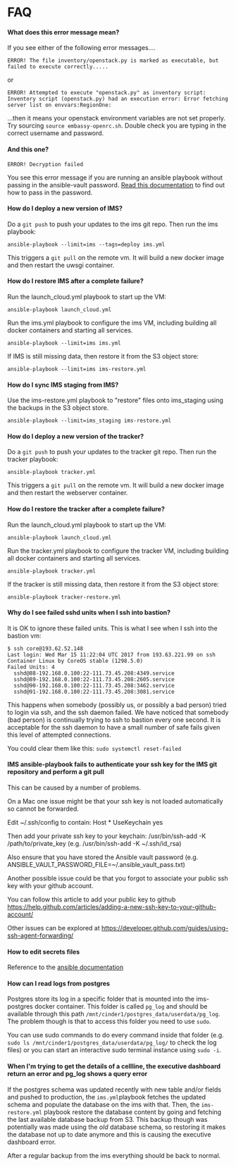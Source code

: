 FAQ
===

#### What does this error message mean?

If you see either of the following error messages....

    ERROR! The file inventory/openstack.py is marked as executable, but failed to execute correctly.....

or

    ERROR! Attempted to execute "openstack.py" as inventory script: Inventory script (openstack.py) had an execution error: Error fetching server list on envvars:RegionOne:

...then it means your openstack environment variables are not set properly. Try sourcing ``source embassy-openrc.sh``.  Double check you are typing in the correct username and password.

#### And this one?

``ERROR! Decryption failed``

You see this error message if you are running an ansible playbook without passing in the ansible-vault password.  [Read this documentation](http://docs.ansible.com/ansible/playbooks_vault.html#running-a-playbook-with-vault)
to find out how to pass in the password.

#### How do I deploy a new version of IMS?

Do a ``git push`` to push your updates to the ims git repo. Then run the ims playbook:

    ansible-playbook --limit=ims --tags=deploy ims.yml

This triggers a ``git pull`` on the remote vm. It will build a new docker image and then restart the uwsgi container.

#### How do I restore IMS after a complete failure?

Run the launch_cloud.yml playbook to start up the VM:

    ansible-playbook launch_cloud.yml

Run the ims.yml playbook to configure the ims VM, including building all docker containers and starting all services.

    ansible-playbook --limit=ims ims.yml

If IMS is still missing data, then restore it from the S3 object store:

    ansible-playbook --limit=ims ims-restore.yml

#### How do I sync IMS staging from IMS?

Use the ims-restore.yml playbook to "restore" files onto ims_staging using the backups in the S3 object store.

    ansible-playbook --limit=ims_staging ims-restore.yml

#### How do I deploy a new version of the tracker?

Do a ``git push`` to push your updates to the tracker git repo. Then run the tracker playbook:

    ansible-playbook tracker.yml

This triggers a ``git pull`` on the remote vm. It will build a new docker image and then restart the webserver container.

#### How do I restore the tracker after a complete failure?

Run the launch_cloud.yml playbook to start up the VM:

    ansible-playbook launch_cloud.yml

Run the tracker.yml playbook to configure the tracker VM, including building all docker containers and starting all services.

    ansible-playbook tracker.yml

If the tracker is still missing data, then restore it from the S3 object store:

    ansible-playbook tracker-restore.yml

#### Why do I see failed sshd units when I ssh into bastion?

It is OK to ignore these failed units. This is what I see when I ssh into the bastion vm:

    $ ssh core@193.62.52.148
    Last login: Wed Mar 15 11:22:04 UTC 2017 from 193.63.221.99 on ssh
    Container Linux by CoreOS stable (1298.5.0)
    Failed Units: 4
      sshd@88-192.168.0.100:22-111.73.45.208:4349.service
      sshd@89-192.168.0.100:22-111.73.45.208:2605.service
      sshd@90-192.168.0.100:22-111.73.45.208:3462.service
      sshd@91-192.168.0.100:22-111.73.45.208:3081.service

This happens when somebody (possibly us, or possibly a bad person) tried to login via ssh, and the ssh daemon failed.
We have noticed that somebody (bad person) is continually trying to ssh to bastion every one second.
It is acceptable for the ssh daemon to have a small number of safe fails given this level of attempted connections.

You could clear them like this: ``sudo systemctl reset-failed``

#### IMS ansible-playbook fails to authenticate your ssh key for the IMS git repository and perform a git pull

This can be caused by a number of problems.

On a Mac one issue might be that your ssh key is not loaded automatically so cannot be forwarded.

Edit ~/.ssh/config to contain:
Host *
    UseKeychain yes

Then add your private ssh key to your keychain: /usr/bin/ssh-add -K /path/to/private_key (e.g. /usr/bin/ssh-add -K ~/.ssh/id_rsa)

Also ensure that you have stored the Ansible vault password (e.g. ANSIBLE_VAULT_PASSWORD_FILE=~/.ansible_vault_pass.txt)

Another possible issue could be that you forgot to associate your public ssh key with your github account. 

You can follow this article to add your public key to github https://help.github.com/articles/adding-a-new-ssh-key-to-your-github-account/

Other issues can be explored at https://developer.github.com/guides/using-ssh-agent-forwarding/

#### How to edit secrets files
Reference to the [ansible documentation](http://docs.ansible.com/ansible/playbooks_vault.html#editing-encrypted-files)  

#### How can I read logs from postgres
Postgres store its log in a specific folder that is mounted into the ims-postgres docker container. This folder is called `pg_log` and should be available through this path `/mnt/cinder1/postgres_data/userdata/pg_log`. The problem though is that to access this folder you need to use `sudo`.

You can use sudo commands to do every command inside that folder (e.g. `sudo ls /mnt/cinder1/postgres_data/userdata/pg_log/`
to check the log files) or you can start an interactive sudo terminal instance using `sudo -i`.

#### When I'm trying to get the details of a cellline, the executive dashboard return an error and pg_log shows a query error
If the postgres schema was updated recently with new table and/or fields and pushed to production, the `ims.yml`playbook fetches the updated schema and populate the database on the ims with that. 
Then, the `ims-restore.yml` playbook restore the database content by going and fetching the last available database backup from S3. This backup though was potentially was made using the *old* database schema, so restoring it makes the database not up to date anymore and this is causing the executive dashboard error.

After a regular backup from the ims everything should be back to normal.

